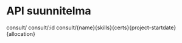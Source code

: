 # API suunnitelma

consult/
consult/:id
consult/{name}{skills}{certs}{project-startdate}{allocation}

